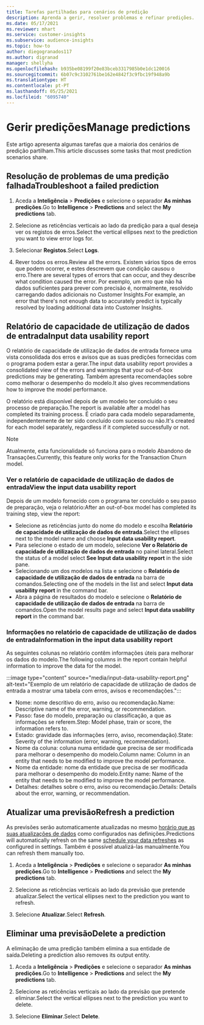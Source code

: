 ```yaml
---
title: Tarefas partilhadas para cenários de predição
description: Aprenda a gerir, resolver problemas e refinar predições.
ms.date: 05/17/2021
ms.reviewer: mhart
ms.service: customer-insights
ms.subservice: audience-insights
ms.topic: how-to
author: diegogranados117
ms.author: digranad
manager: shellyha
ms.openlocfilehash: b935be08199f20e83bceb3317985b0e1dc120016
ms.sourcegitcommit: 6b07c9c3102761be162e4842f3c9fbc19f948a9b
ms.translationtype: HT
ms.contentlocale: pt-PT
ms.lasthandoff: 05/25/2021
ms.locfileid: "6095740"
---
```

# <a name="manage-predictions"></a><span data-ttu-id="11424-103">Gerir predições</span><span class="sxs-lookup"><span data-stu-id="11424-103">Manage predictions</span></span>

<span data-ttu-id="11424-104">Este artigo apresenta algumas tarefas que a maioria dos cenários de predição partilham.</span><span class="sxs-lookup"><span data-stu-id="11424-104">This article discusses some tasks that most prediction scenarios share.</span></span>

## <a name="troubleshoot-a-failed-prediction"></a><span data-ttu-id="11424-105">Resolução de problemas de uma predição falhada</span><span class="sxs-lookup"><span data-stu-id="11424-105">Troubleshoot a failed prediction</span></span>

1. <span data-ttu-id="11424-106">Aceda a **Inteligência** > **Predições** e selecione o separador **As minhas predições**.</span><span class="sxs-lookup"><span data-stu-id="11424-106">Go to **Intelligence** > **Predictions** and select the **My predictions** tab.</span></span>

1. <span data-ttu-id="11424-107">Selecione as reticências verticais ao lado da predição para a qual deseja ver os registos de erros.</span><span class="sxs-lookup"><span data-stu-id="11424-107">Select the vertical ellipses next to the prediction you want to view error logs for.</span></span>

1. <span data-ttu-id="11424-108">Selecionar **Registos**.</span><span class="sxs-lookup"><span data-stu-id="11424-108">Select **Logs**.</span></span>

1. <span data-ttu-id="11424-109">Rever todos os erros.</span><span class="sxs-lookup"><span data-stu-id="11424-109">Review all the errors.</span></span> <span data-ttu-id="11424-110">Existem vários tipos de erros que podem ocorrer, e estes descrevem que condição causou o erro.</span><span class="sxs-lookup"><span data-stu-id="11424-110">There are several types of errors that can occur, and they describe what condition caused the error.</span></span> <span data-ttu-id="11424-111">Por exemplo, um erro que não há dados suficientes para prever com precisão é, normalmente, resolvido carregando dados adicionais no Customer Insights.</span><span class="sxs-lookup"><span data-stu-id="11424-111">For example, an error that there's not enough data to accurately predict is typically resolved by loading additional data into Customer Insights.</span></span>

## <a name="input-data-usability-report"></a><span data-ttu-id="11424-112">Relatório de capacidade de utilização de dados de entrada</span><span class="sxs-lookup"><span data-stu-id="11424-112">Input data usability report</span></span>

<span data-ttu-id="11424-113">O relatório de capacidade de utilização de dados de entrada fornece uma vista consolidada dos erros e avisos que as suas predições fornecidas com o programa podem estar a gerar.</span><span class="sxs-lookup"><span data-stu-id="11424-113">The input data usability report provides a consolidated view of the errors and warnings that your out-of-box predictions may be generating.</span></span> <span data-ttu-id="11424-114">Também apresenta recomendações sobre como melhorar o desempenho do modelo.</span><span class="sxs-lookup"><span data-stu-id="11424-114">It also gives recommendations how to improve the model performance.</span></span>

<span data-ttu-id="11424-115">O relatório está disponível depois de um modelo ter concluído o seu processo de preparação.</span><span class="sxs-lookup"><span data-stu-id="11424-115">The report is available after a model has completed its training process.</span></span> <span data-ttu-id="11424-116">É criado para cada modelo separadamente, independentemente de ter sido concluído com sucesso ou não.</span><span class="sxs-lookup"><span data-stu-id="11424-116">It's created for each model separately, regardless if it completed successfully or not.</span></span>

> [!NOTE]
> <span data-ttu-id="11424-117">Atualmente, esta funcionalidade só funciona para o modelo Abandono de Transações.</span><span class="sxs-lookup"><span data-stu-id="11424-117">Currently, this feature only works for the Transaction Churn model.</span></span>

### <a name="view-the-input-data-usability-report"></a><span data-ttu-id="11424-118">Ver o relatório de capacidade de utilização de dados de entrada</span><span class="sxs-lookup"><span data-stu-id="11424-118">View the input data usability report</span></span>

<span data-ttu-id="11424-119">Depois de um modelo fornecido com o programa ter concluído o seu passo de preparação, veja o relatório:</span><span class="sxs-lookup"><span data-stu-id="11424-119">After an out-of-box model has completed its training step, view the report:</span></span>
- <span data-ttu-id="11424-120">Selecione as reticências junto do nome do modelo e escolha **Relatório de capacidade de utilização de dados de entrada**.</span><span class="sxs-lookup"><span data-stu-id="11424-120">Select the ellipses next to the model name and choose **Input data usability report**.</span></span>
- <span data-ttu-id="11424-121">Para selecione o estado de um modelo, selecione **Ver o Relatório de capacidade de utilização de dados de entrada** no painel lateral.</span><span class="sxs-lookup"><span data-stu-id="11424-121">Select the status of a model select **See Input data usability report** in the side pane.</span></span>
- <span data-ttu-id="11424-122">Selecionando um dos modelos na lista e selecione o **Relatório de capacidade de utilização de dados de entrada** na barra de comandos.</span><span class="sxs-lookup"><span data-stu-id="11424-122">Selecting one of the models in the list and select **Input data usability report** in the command bar.</span></span>
- <span data-ttu-id="11424-123">Abra a página de resultados do modelo e selecione o **Relatório de capacidade de utilização de dados de entrada** na barra de comandos.</span><span class="sxs-lookup"><span data-stu-id="11424-123">Open the model results page and select **Input data usability report** in the command bar.</span></span>

### <a name="information-in-the-input-data-usability-report"></a><span data-ttu-id="11424-124">Informações no relatório de capacidade de utilização de dados de entrada</span><span class="sxs-lookup"><span data-stu-id="11424-124">Information in the input data usability report</span></span>

<span data-ttu-id="11424-125">As seguintes colunas no relatório contêm informações úteis para melhorar os dados do modelo.</span><span class="sxs-lookup"><span data-stu-id="11424-125">The following columns in the report contain helpful information to improve the data for the model.</span></span>

:::image type="content" source="media/input-data-usability-report.png" alt-text="Exemplo de um relatório de capacidade de utilização de dados de entrada a mostrar uma tabela com erros, avisos e recomendações.":::

- <span data-ttu-id="11424-127">Nome: nome descritivo do erro, aviso ou recomendação.</span><span class="sxs-lookup"><span data-stu-id="11424-127">Name: Descriptive name of the error, warning, or recommendation.</span></span>
- <span data-ttu-id="11424-128">Passo: fase do modelo, preparação ou classificação, a que as informações se referem.</span><span class="sxs-lookup"><span data-stu-id="11424-128">Step: Model phase, train or score, the information refers to.</span></span>
- <span data-ttu-id="11424-129">Estado: gravidade das informações (erro, aviso, recomendação).</span><span class="sxs-lookup"><span data-stu-id="11424-129">State: Severity of the information (error, warning, recommendation).</span></span>
- <span data-ttu-id="11424-130">Nome da coluna: coluna numa entidade que precisa de ser modificada para melhorar o desempenho do modelo.</span><span class="sxs-lookup"><span data-stu-id="11424-130">Column name: Column in an entity that needs to be modified to improve the model performance.</span></span>
- <span data-ttu-id="11424-131">Nome da entidade: nome da entidade que precisa de ser modificada para melhorar o desempenho do modelo.</span><span class="sxs-lookup"><span data-stu-id="11424-131">Entity name: Name of the entity that needs to be modified to improve the model performance.</span></span>
- <span data-ttu-id="11424-132">Detalhes: detalhes sobre o erro, aviso ou recomendação.</span><span class="sxs-lookup"><span data-stu-id="11424-132">Details: Details about the error, warning, or recommendation.</span></span>

## <a name="refresh-a-prediction"></a><span data-ttu-id="11424-133">Atualizar uma previsão</span><span class="sxs-lookup"><span data-stu-id="11424-133">Refresh a prediction</span></span>

<span data-ttu-id="11424-134">As previsões serão automaticamente atualizadas no mesmo [horário que as suas atualizações de dados](system.md#schedule-tab) como configurados nas definições.</span><span class="sxs-lookup"><span data-stu-id="11424-134">Predictions will automatically refresh on the same [schedule your data refreshes](system.md#schedule-tab) as configured in settings.</span></span> <span data-ttu-id="11424-135">Também é possível atualizá-las manualmente.</span><span class="sxs-lookup"><span data-stu-id="11424-135">You can refresh them manually too.</span></span>

1. <span data-ttu-id="11424-136">Aceda a **Inteligência** > **Predições** e selecione o separador **As minhas predições**.</span><span class="sxs-lookup"><span data-stu-id="11424-136">Go to **Intelligence** > **Predictions** and select the **My predictions** tab.</span></span>

1. <span data-ttu-id="11424-137">Selecione as reticências verticais ao lado da previsão que pretende atualizar.</span><span class="sxs-lookup"><span data-stu-id="11424-137">Select the vertical ellipses next to the prediction you want to refresh.</span></span>

1. <span data-ttu-id="11424-138">Selecione **Atualizar**.</span><span class="sxs-lookup"><span data-stu-id="11424-138">Select **Refresh**.</span></span>

## <a name="delete-a-prediction"></a><span data-ttu-id="11424-139">Eliminar uma previsão</span><span class="sxs-lookup"><span data-stu-id="11424-139">Delete a prediction</span></span>

<span data-ttu-id="11424-140">A eliminação de uma predição também elimina a sua entidade de saída.</span><span class="sxs-lookup"><span data-stu-id="11424-140">Deleting a prediction also removes its output entity.</span></span>

1. <span data-ttu-id="11424-141">Aceda a **Inteligência** > **Predições** e selecione o separador **As minhas predições**.</span><span class="sxs-lookup"><span data-stu-id="11424-141">Go to **Intelligence** > **Predictions** and select the **My predictions** tab.</span></span>

1. <span data-ttu-id="11424-142">Selecione as reticências verticais ao lado da previsão que pretende eliminar.</span><span class="sxs-lookup"><span data-stu-id="11424-142">Select the vertical ellipses next to the prediction you want to delete.</span></span>

1. <span data-ttu-id="11424-143">Selecione **Eliminar**.</span><span class="sxs-lookup"><span data-stu-id="11424-143">Select **Delete**.</span></span>
